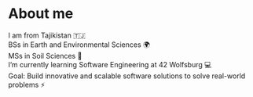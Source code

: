 # About me
<p align="left">
  I am from Tajikistan 🇹🇯<br>
  BSs in Earth and Environmental Sciences 🌍<br>
  MSs in Soil Sciences 🌱<br>
  I’m currently learning Software Engineering at 42 Wolfsburg 💻<br>
  Goal: Build innovative and scalable software solutions to solve real-world problems ⚡<br>
</p>

<!--
- 📫 How to reach me:
**jonona912/jonona912** will be a ✨ place of innovative s ✨ repository because its `README.md` (this file) appears on your GitHub profile.
- 🔭 I’m currently working on ...
- 👯 I’m looking to collaborate on ...
- 🤔 I’m looking for help with ...
- 😄 Pronouns: ...
- 💬 Ask me about ...
-->
